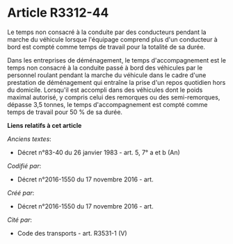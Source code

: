 # Article R3312-44

Le temps non consacré à la conduite par des conducteurs pendant la marche du véhicule lorsque l'équipage comprend plus d'un
conducteur à bord est compté comme temps de travail pour la totalité de sa durée.

Dans les entreprises de déménagement, le temps d'accompagnement est le temps non consacré à la conduite passé à bord des
véhicules par le personnel roulant pendant la marche du véhicule dans le cadre d'une prestation de déménagement qui entraîne
la prise d'un repos quotidien hors du domicile. Lorsqu'il est accompli dans des véhicules dont le poids maximal autorisé, y
compris celui des remorques ou des semi-remorques, dépasse 3,5 tonnes, le temps d'accompagnement est compté comme temps de
travail pour 50 % de sa durée.

**Liens relatifs à cet article**

_Anciens textes_:

  - Décret n°83-40 du 26 janvier 1983 - art. 5, 7° a et b  (An)

_Codifié par_:

  - Décret n°2016-1550 du 17 novembre 2016 - art.

_Créé par_:

  - Décret n°2016-1550 du 17 novembre 2016 - art.

_Cité par_:

  - Code des transports - art. R3531-1 (V)
